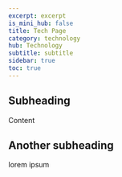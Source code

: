 ```yaml
---
excerpt: excerpt
is_mini_hub: false
title: Tech Page
category: technology
hub: Technology
subtitle: subtitle
sidebar: true
toc: true
---
```


## Subheading

Content

## Another subheading

lorem ipsum

